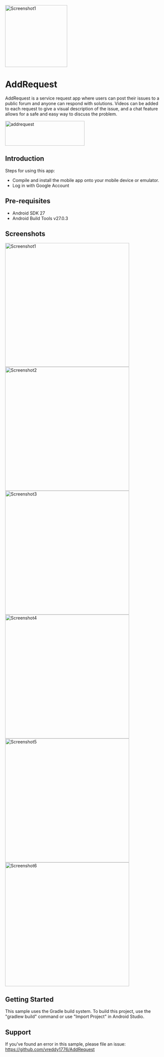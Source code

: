 <img src="https://www.dropbox.com/s/cf7t1te16o7x4u2/Banner.jpg?raw=1" height="200" alt="Screenshot1"/>


AddRequest
===================================

AddRequest is a service request app where users can post their issues to a public forum and anyone can respond with solutions.  Videos can be added to each request to give a visual description of the issue, and a chat feature allows for a safe and easy way to discuss the problem.

<a href="https://www.dropbox.com/s/bucc2ve7tyzeqwc/addrequest.apk?raw=1">
  <img src="https://www.dropbox.com/s/pep0jk2x5h5i18y/google-play-store.jpg?raw=1" alt="addrequest" width="256" height="80"">
</a>


Introduction
------------

Steps for using this app:
* Compile and install the mobile app onto your mobile device or emulator.
* Log in with Google Account


Pre-requisites
--------------

- Android SDK 27
- Android Build Tools v27.0.3


Screenshots
-------------

<img src="https://www.dropbox.com/s/726ja8wtuc009bz/Screenshot_20180731-133656_AddRequest.jpg?raw=1" height="400" alt="Screenshot1"/> <img src="https://www.dropbox.com/s/teiidudipbwse7x/Screenshot_20180731-133648_AddRequest.jpg?raw=1" height="400" alt="Screenshot2"/> <img src="https://www.dropbox.com/s/49488uz3cmcblb7/Screenshot_20180731-133618_AddRequest.jpg?raw=1" height="400" alt="Screenshot3"/> <img src="https://www.dropbox.com/s/d9nvunkp1jwuo1h/Screenshot_20180731-152309_AddRequest.jpg?raw=1" height="400" alt="Screenshot4"/> <img src="https://www.dropbox.com/s/ti3xcei0zsylf28/Screenshot_20180731-132639_AddRequest.jpg?raw=1" height="400" alt="Screenshot5"/> <img src="https://www.dropbox.com/s/jvniakl4ijwvjk5/Screenshot_20180731-133856_AddRequest.jpg?raw=1" height="400" alt="Screenshot6"/>


Getting Started
---------------

This sample uses the Gradle build system. To build this project, use the
"gradlew build" command or use "Import Project" in Android Studio.


Support
-------

If you've found an error in this sample, please file an issue:
https://github.com/vreddy1776/AddRequest
